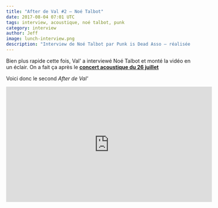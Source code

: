 ```yaml
---
title: "After de Val #2 — Noé Talbot"
date: 2017-08-04 07:01 UTC
tags: interview, acoustique, noé talbot, punk
category: interview
author: Jeff
image: lunch-interview.png
description: "Interview de Noé Talbot par Punk is Dead Asso — réalisée le 26 Juillet 2017"
---
```



Bien plus rapide cette fois, Val' a interviewé Noé Talbot et monté la vidéo en un éclair. On a fait ça après le [**concert acoustique du 26 juillet**](/2017/06/25/concert-acoustique-noe-talbot-bears-jokes-et-park-in-son-26-juillet)

Voici donc le second *After de Val'*

<iframe width="560" height="315" src="https://www.youtube-nocookie.com/embed/SaumWIz_0Qo" frameborder="0" allowfullscreen></iframe>
